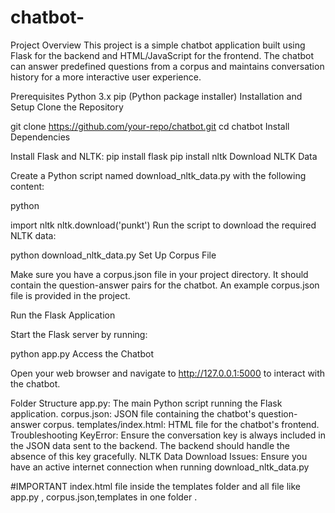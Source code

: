 # chatbot-
Project Overview
This project is a simple chatbot application built using Flask for the backend and HTML/JavaScript for the frontend. The chatbot can answer predefined questions from a corpus and maintains conversation history for a more interactive user experience.

Prerequisites
Python 3.x
pip (Python package installer)
Installation and Setup
Clone the Repository

git clone https://github.com/your-repo/chatbot.git
cd chatbot
Install Dependencies

Install Flask and NLTK:
pip install flask
pip install nltk
Download NLTK Data

Create a Python script named download_nltk_data.py with the following content:

python

import nltk
nltk.download('punkt')
Run the script to download the required NLTK data:

python download_nltk_data.py
Set Up Corpus File

Make sure you have a corpus.json file in your project directory. It should contain the question-answer pairs for the chatbot. An example corpus.json file is provided in the project.

Run the Flask Application

Start the Flask server by running:

python app.py
Access the Chatbot

Open your web browser and navigate to http://127.0.0.1:5000 to interact with the chatbot.

Folder Structure
app.py: The main Python script running the Flask application.
corpus.json: JSON file containing the chatbot's question-answer corpus.
templates/index.html: HTML file for the chatbot's frontend.
Troubleshooting
KeyError: Ensure the conversation key is always included in the JSON data sent to the backend. The backend should handle the absence of this key gracefully.
NLTK Data Download Issues: Ensure you have an active internet connection when running download_nltk_data.py

#IMPORTANT index.html file inside the templates folder  and all file like app.py , corpus.json,templates in one folder .

